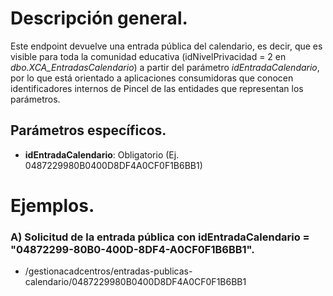 # Descripción general.

Este endpoint devuelve una entrada pública del calendario, es decir, que es visible para toda la comunidad educativa (idNivelPrivacidad = 2 en *dbo.XCA_EntradasCalendario*) a partir del parámetro *idEntradaCalendario*, por lo que está orientado a aplicaciones consumidoras que conocen identificadores internos de Pincel de las entidades que representan los parámetros.

## Parámetros específicos.

* **idEntradaCalendario**: Obligatorio (Ej. 0487229980B0400D8DF4A0CF0F1B6BB1)

# Ejemplos.
### A) Solicitud de la entrada pública con idEntradaCalendario = "04872299-80B0-400D-8DF4-A0CF0F1B6BB1".
* /gestionacadcentros/entradas-publicas-calendario/0487229980B0400D8DF4A0CF0F1B6BB1
